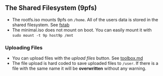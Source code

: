 ## The Shared Filesystem (9pfs)
- The rootfs.iso mounts 9pfs on ```/home```. All of the users data is stored in the shared filesystem. See [fstab](https://github.com/Darin755/browser-buildroot/blob/027e856888d50bbc7008b50221be0323cf46a128/standard/board/browser_linux/rootfs_overlay/etc/fstab#L9)
- The minimal.iso does not mount on boot. You can easily mount it with ```sudo mount -t 9p host9p /mnt```
### Uploading Files
- You can upload files with the *upload files* button. See [toolbox.md](docs/toolbox.md)
- The file upload is hard coded to save uploaded files to ```/user```. If there is a file with the same name it will be **overwritten** without any warning.